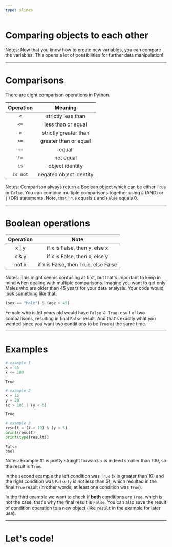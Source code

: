 ```yaml
---
type: slides
---
```


# Comparing objects to each other

Notes: Now that you know how to create new variables, you can compare the variables. This opens a lot of possibilities for further data manipulation!

---

# Comparisons

There are eight comparison operations in Python.

| Operation | Meaning |
|:-:|:-:|
| `<` | strictly less than |
| `<=` | less than or equal |
| `>` | strictly greater than |
| `>=` | greater than or equal |
| `==` | equal |
| `!=` | not equal |
| `is` | object identity |
| `is not` | negated object identity |

Notes: Comparison always return a Boolean object which can be either `True` or `False`. You can combine multiple comparisons together using `&` (AND) or `|` (OR) statements. Note, that `True` equals `1` and `False` equals 0.

---

# Boolean operations

| Operation | Note |
|:-:|:-:|
| x \| y | if x is False, then y, else x |
| x & y | if x is False, then x, else y |
| not x | if x is False, then True, else False |

Notes: This might seems confusing at first, but that's important to keep in mind when dealing with multiple comparisons. Imagine you want to get only Males who are older than 45 years for your data analysis. Your code would look something like that:

```python
(sex == "Male") & (age > 45)
```

Female who is 50 years old would have `False & True` result of two comparisons, resulting in final `False` result. And that's exactly what you wanted since you want two conditions to be `True` at the same time.

---

# Examples

```python
# example 1
x = 45
x <= 100
```

```out
True
```

```python
# example 2
x = 15
y = 20
(x > 10) | (y < 5)
```

```out
True
```

```python
# example 3
result = (x > 10) & (y < 5)
print(result)
print(type(result))
```

```out
False
bool
```

Notes: Example #1 is pretty straight forward. `x` is indeed smaller than 100, so the result is `True`.

In the second example the left condition was `True` (`x` is greater than 10) and the right condition was `False` (`y` is not less than 5), which resulted in the final `True` result (in other words, at least one condition was `True`).

In the third example we want to check if **both** conditions are `True`, which is not the case, that's why the final result is `False`. You can also save the result of condition operation to a new object (like `result` in the example for later use).

---

# Let's code!
